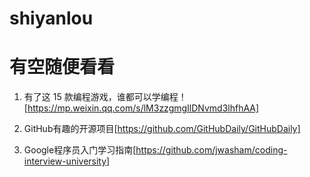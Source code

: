 # shiyanlou



# 有空随便看看

1. 有了这 15 款编程游戏，谁都可以学编程！[https://mp.weixin.qq.com/s/lM3zzgmgIlDNvmd3lhfhAA]

2. GitHub有趣的开源项目[https://github.com/GitHubDaily/GitHubDaily]

3. Google程序员入门学习指南[https://github.com/jwasham/coding-interview-university]

